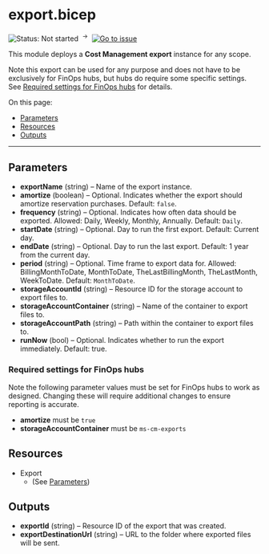 # export.bicep

![Status: Not started](https://img.shields.io/badge/status-not%20started-red) &nbsp;<sup>→</sup>&nbsp;
[![Go to issue](https://img.shields.io/github/issues/detail/state/microsoft/cloud-hubs/1)](https://github.com/microsoft/cloud-hubs/issues/1)

This module deploys a **Cost Management export** instance for any scope.

Note this export can be used for any purpose and does not have to be exclusively for FinOps hubs, but hubs do require some specific settings. See [Required settings for FinOps hubs](#required-settings-for-finops-hubs) for details.

On this page:

- [Parameters](#parameters)
- [Resources](#resources)
- [Outputs](#outputs)

---

## Parameters

- **exportName** (string) – Name of the export instance.
- **amortize** (boolean) – Optional. Indicates whether the export should amortize reservation purchases. Default: `false`.
- **frequency** (string) – Optional. Indicates how often data should be exported. Allowed: Daily, Weekly, Monthly, Annually. Default: `Daily`.
- **startDate** (string) – Optional. Day to run the first export. Default: Current day.
- **endDate** (string) – Optional. Day to run the last export. Default: 1 year from the current day.
- **period** (string) – Optional. Time frame to export data for. Allowed: BillingMonthToDate, MonthToDate, TheLastBillingMonth, TheLastMonth, WeekToDate. Default: `MonthToDate`.
- **storageAccountId** (string) – Resource ID for the storage account to export files to.
- **storageAccountContainer** (string) – Name of the container to export files to.
- **storageAccountPath** (string) – Path within the container to export files to.
- **runNow** (bool) – Optional. Indicates whether to run the export immediately. Default: true.

### Required settings for FinOps hubs

Note the following parameter values must be set for FinOps hubs to work as designed. Changing these will require additional changes to ensure reporting is accurate.

- **amortize** must be `true`
- **storageAccountContainer** must be `ms-cm-exports`

## Resources

- Export
  - (See [Parameters](#parameters))

## Outputs

- **exportId** (string) – Resource ID of the export that was created.
- **exportDestinationUrl** (string) – URL to the folder where exported files will be sent.

